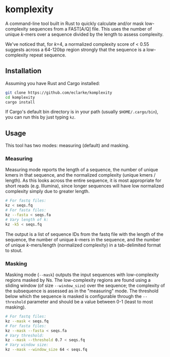 # komplexity

A command-line tool built in Rust to quickly calculate and/or mask low-complexity sequences from a FAST[A/Q] file. This uses the number of unique _k_-mers over a sequence divided by the length to assess complexity.

We've noticed that, for _k_=4, a normalized complexity score of < 0.55 suggests across a 64-120bp region strongly that the sequence is a low-complexity repeat sequence. 

## Installation

Assuming you have Rust and Cargo installed:

```sh
git clone https://github.com/eclarke/komplexity
cd komplexity
cargo install
```

If Cargo's default bin directory is in your path (usually `$HOME/.cargo/bin`), you can run this by just typing `kz`.

## Usage

This tool has two modes: measuring (default) and masking. 

### Measuring

Measuring mode reports the length of a sequence, the number of unique kmers in that sequence, and the normalized complexity (unique kmers / length). As this looks across the entire sequence, it is most appropriate for short reads (e.g. Illumina), since longer sequences will have low normalized complexity simply due to greater length.

```sh
# For fastq files:
kz < seqs.fq
# For fasta files:
kz --fasta < seqs.fa
# Vary length of k:
kz -k5 < seqs.fq
```

The output is a list of sequence IDs from the fastq file with the length of the sequence, the number of unique _k_-mers in the sequence, and the number of unique _k_-mers/length (normalized complexity) in a tab-delimited format to stout.

### Masking

Masking mode (`--mask`) outputs the input sequences with low-complexity regions masked by Ns. The low-complexity regions are found using a sliding window (of size `--window_size`) over the sequence; the complexity of the subsequence is assessed as in the "measuring" mode. The threshold below which the sequence is masked is configurable through the `--threshold` parameter and should be a value between 0-1 (least to most masking). 

```sh
# For fastq files:
kz --mask < seqs.fq
# For fasta files:
kz --mask --fasta < seqs.fa
# Vary threshold:
kz --mask --threshold 0.7 < seqs.fq
# Vary window size:
kz --mask --window_size 64 < seqs.fq
```
